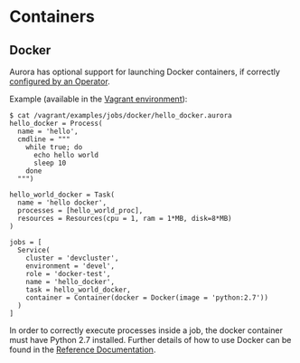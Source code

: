Containers
==========


Docker
------

Aurora has optional support for launching Docker containers, if correctly [configured by an Operator](../operations/configuration.md#docker-containers).

Example (available in the [Vagrant environment](../getting-started/vagrant.md)):


    $ cat /vagrant/examples/jobs/docker/hello_docker.aurora
    hello_docker = Process(
      name = 'hello',
      cmdline = """
        while true; do
          echo hello world
          sleep 10
        done
      """)

    hello_world_docker = Task(
      name = 'hello docker',
      processes = [hello_world_proc],
      resources = Resources(cpu = 1, ram = 1*MB, disk=8*MB)
    )

    jobs = [
      Service(
        cluster = 'devcluster',
        environment = 'devel',
        role = 'docker-test',
        name = 'hello_docker',
        task = hello_world_docker,
        container = Container(docker = Docker(image = 'python:2.7'))
      )
    ]


In order to correctly execute processes inside a job, the docker container must have Python 2.7
installed. Further details of how to use Docker can be found in the
[Reference Documentation](../reference/configuration.md#docker-object).
